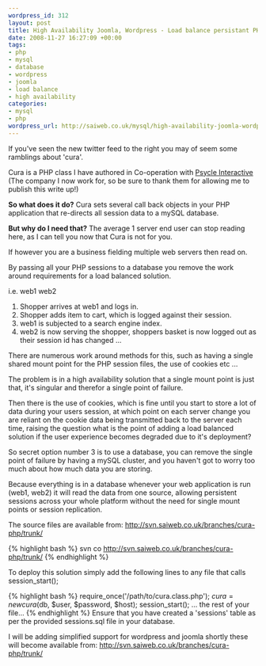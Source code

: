 ```yaml
--- 
wordpress_id: 312
layout: post
title: High Availability Joomla, Wordpress - Load balance persistant PHP database sessions
date: 2008-11-27 16:27:09 +00:00
tags: 
- php
- mysql
- database
- wordpress
- joomla
- load balance
- high availability
categories: 
- mysql
- php
wordpress_url: http://saiweb.co.uk/mysql/high-availability-joomla-wordpress-load-balance-persistant-php-database-sessions
---
```

If you've seen the new twitter feed to the right you may of seem some ramblings about 'cura'.

Cura is a PHP class I have authored in Co-operation with <a href="http://www.psycle.com/en/">Psycle Interactive</a> (The company I now work for, so be sure to thank them for allowing me to publish this write up!)

<strong>So what does it do?</strong>
Cura sets several call back objects in your PHP application that re-directs all session data to a mySQL database.

<strong>But why do I need that?</strong>
The average 1 server end user can stop reading here, as I can tell you now that Cura is not for you.

If however you are a business fielding multiple web servers then read on.

By passing all your PHP sessions to a database you remove the work around requirements for a load balanced solution.

i.e. web1 web2

1) Shopper arrives at web1 and logs in.
2) Shopper adds item to cart, which is logged against their session.
3) web1 is subjected to a search engine index.
4) web2 is now serving the shopper, shoppers basket is now logged out as their session id has changed ...

There are numerous work around methods for this, such as having a single shared mount point for the PHP session files, the use of cookies etc ...

The problem is in a high availability solution that a single mount point is just that, it's singular and therefor a single point of failure.

Then there is the use of cookies, which is fine until you start to store a lot of data during your users session, at which point on each server change you are reliant on the cookie data being transmitted back to the server each time, raising the question what is the point of adding a load balanced solution if the user experience becomes degraded due to it's deployment?

So secret option number 3 is to use a database, you can remove the single point of failure by having a mySQL cluster, and you haven't got to worry too much about how much data you are storing.

Because everything is in a database whenever your web application is run (web1, web2) it will read the data from one source, allowing persistent sessions across your whole platform without the need for single mount points or session replication.

The source files are available from: <a href="http://svn.saiweb.co.uk/branches/cura-php/trunk">http://svn.saiweb.co.uk/branches/cura-php/trunk/</a>

{% highlight bash %}
svn co http://svn.saiweb.co.uk/branches/cura-php/trunk/
{% endhighlight %}

To deploy this solution simply add the following lines to any file that calls session_start();

{% highlight bash %}
require_once('/path/to/cura.class.php');
$cura = new cura($db, $user, $password, $host);
session_start();
...
the rest of your file...
{% endhighlight %}
Ensure that you have created a 'sessions' table as per the provided sessions.sql file in your database.

I will be adding simplified support for wordpress and joomla shortly these will become available from: <a href="http://svn.saiweb.co.uk/branches/cura-php/trunk/">http://svn.saiweb.co.uk/branches/cura-php/trunk/</a>
